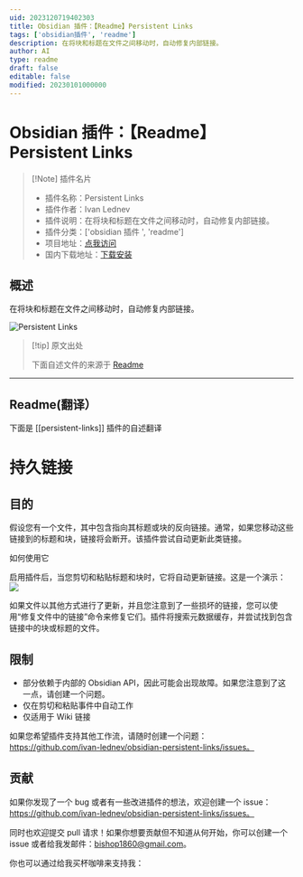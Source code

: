 ```yaml
---
uid: 2023120719402303
title: Obsidian 插件：【Readme】Persistent Links
tags: ['obsidian插件', 'readme']
description: 在将块和标题在文件之间移动时，自动修复内部链接。
author: AI
type: readme
draft: false
editable: false
modified: 20230101000000
---
```


# Obsidian 插件：【Readme】Persistent Links

> [!Note] 插件名片
> - 插件名称：Persistent Links
> - 插件作者：Ivan Lednev
> - 插件说明：在将块和标题在文件之间移动时，自动修复内部链接。
> - 插件分类：['obsidian 插件 ', 'readme']
> - 项目地址：[点我访问](https://github.com/ivan-lednev/obsidian-persistent-links)
> - 国内下载地址：[下载安装](https://pkmer.cn/products/plugin/pluginMarket/?persistent-links)

## 概述

在将块和标题在文件之间移动时，自动修复内部链接。

![Persistent Links](https://cdn.pkmer.cn/covers/persistent-links.gif!pkmer)

> [!tip] 原文出处
>
>下面自述文件的来源于 [Readme](https://ghproxy.net/https://raw.githubusercontent.com/ivan-lednev/obsidian-persistent-links/master/README.md)
>

---

## Readme(翻译）

下面是 [[persistent-links]] 插件的自述翻译

# 持久链接

## 目的

假设您有一个文件，其中包含指向其标题或块的反向链接。通常，如果您移动这些链接到的标题和块，链接将会断开。该插件尝试自动更新此类链接。

如何使用它

启用插件后，当您剪切和粘贴标题和块时，它将自动更新链接。这是一个演示：![](https://cdn.pkmer.cn/covers/persistent-links_2_0.gif!pkmer)

如果文件以其他方式进行了更新，并且您注意到了一些损坏的链接，您可以使用“修复文件中的链接”命令来修复它们。插件将搜索元数据缓存，并尝试找到包含链接中的块或标题的文件。

## 限制

- 部分依赖于内部的 Obsidian API，因此可能会出现故障。如果您注意到了这一点，请创建一个问题。
- 仅在剪切和粘贴事件中自动工作
- 仅适用于 Wiki 链接

如果您希望插件支持其他工作流，请随时创建一个问题：<https://github.com/ivan-lednev/obsidian-persistent-links/issues。>

## 贡献

如果你发现了一个 bug 或者有一些改进插件的想法，欢迎创建一个 issue：<https://github.com/ivan-lednev/obsidian-persistent-links/issues。>

同时也欢迎提交 pull 请求！如果你想要贡献但不知道从何开始，你可以创建一个 issue 或者给我发邮件：bishop1860@gmail.com。

你也可以通过给我买杯咖啡来支持我：
